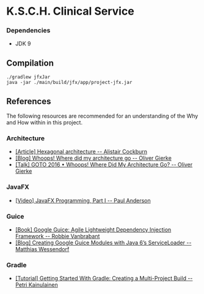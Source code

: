# K.S.C.H. Clinical Service

### Dependencies
- JDK 9

## Compilation

```
./gradlew jfxJar
java -jar ./main/build/jfx/app/project-jfx.jar
```

## References
The following resources are recommended for an understanding of the Why and How within in this project.

### Architecture
- [[Article] Hexagonal architecture -- Alistair Cockburn](http://alistair.cockburn.us/Hexagonal+architecture)
- [[Blog] Whoops! Where did my architecture go -- Oliver Gierke](http://olivergierke.de/2013/01/whoops-where-did-my-architecture-go/)
- [[Talk] GOTO 2016 • Whoops! Where Did My Architecture Go? -- Oliver Gierke](https://www.youtube.com/watch?v=v1XIcgFUIEw)

### JavaFX
- [[Video] JavaFX Programming, Part I -- Paul Anderson](https://www.safaribooksonline.com/library/view/javafx-programming-part/9780133409864/) 

### Guice
- [[Book] Google Guice: Agile Lightweight Dependency Injection Framework -- Robbie Vanbrabant](https://www.safaribooksonline.com/library/view/google-guice-agile/9781590599976/)
- [[Blog] Creating Google Guice Modules with Java 6’s ServiceLoader -- Matthias Wessendorf](https://matthiaswessendorf.wordpress.com/2008/01/21/creating-google-guice-modules-with-java-6s-serviceloader/)

### Gradle
- [[Tutorial] Getting Started With Gradle: Creating a Multi-Project Build -- Petri Kainulainen](https://www.petrikainulainen.net/programming/gradle/getting-started-with-gradle-creating-a-multi-project-build/)
